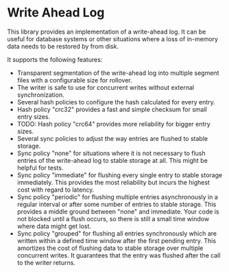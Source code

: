 # Write Ahead Log

This library provides an implementation of a write-ahead log. It can be useful for database systems or other situations
where a loss of in-memory data needs to be restored by from disk.

It supports the following features:

- Transparent segmentation of the write-ahead log into multiple segment files with a configurable size for rollover.
- The writer is safe to use for concurrent writes without external synchronization.
- Several hash policies to configure the hash calculated for every entry.
- Hash policy "crc32" provides a fast and simple checksum for small entry sizes.
- TODO: Hash policy "crc64" provides more reliability for bigger entry sizes.
- Several sync policies to adjust the way entries are flushed to stable storage.
- Sync policy "none" for situations where it is not necessary to flush entries of the write-ahead log to stable
  storage at all. This might be helpful for tests.
- Sync policy "immediate" for flushing every single entry to stable storage immediately. This provides the most
  reliability but incurs the highest cost with regard to latency.
- Sync policy "periodic" for flushing multiple entries asynchronously in a regular interval or after some number of
  entries to stable storage. This provides a middle ground between "none" and immediate. Your code is not blocked until
  a flush occurs, so there is still a small time window where data might get lost.
- Sync policy "grouped" for flushing all entries synchronously which are written within a defined time window after
  the first pending entry. This amortizes the cost of flushing data to stable storage over multiple concurrent writes.
  It guarantees that the entry was flushed after the call to the writer returns.
